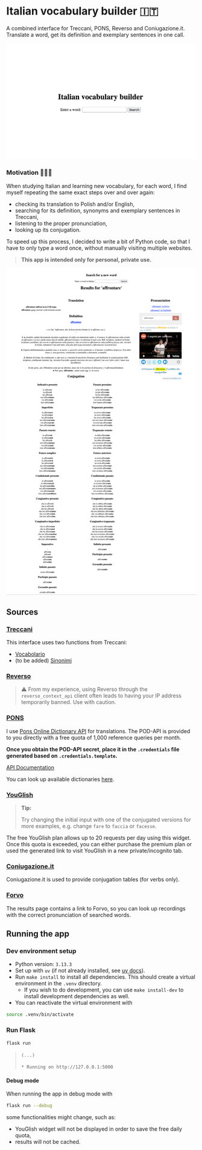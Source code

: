 # Italian vocabulary builder 🇮🇹

A combined interface for Treccani, PONS, Reverso and Coniugazione.it. Translate
a word, get its definition and exemplary
sentences in one call.

![Screenshot of the main page](main_page.png)

### Motivation 👩🏻‍🎓

When studying Italian and learning new vocabulary, for each word, I find myself
repeating the same exact steps over and over again:

* checking its translation to Polish and/or English,
* searching for its definition, synonyms and exemplary sentences in Treccani,
* listening to the proper pronunciation,
* looking up its conjugation.

To speed up this process, I decided to write a bit of Python code, so that I
have to only type a word once,
without manually visiting multiple websites.

> **This app is intended only for personal, private use.**

![Screenshot of the results page](results_page.png)

## Sources

### [Treccani](https://www.treccani.it/)

This interface uses two functions from Treccani:

* [Vocabolario](https://www.treccani.it/vocabolario/)
* (to be added) [Sinonimi](https://www.treccani.it/sinonimi/)

### [Reverso](https://context.reverso.net/)

> ⚠️ From my experience, using Reverso through the `reverso_context_api` client
> often leads to having your IP address
> temporarily banned.
> Use with caution.

### [PONS](https://en.pons.com/)

I use
[Pons Online Dictionary API](https://en.pons.com/p/online-dictionary/developers/api)
for translations.
The POD-API is provided to you directly with a free quota of 1,000 reference
queries per month.

**Once you obtain the POD-API secret, place it in the `.credentials` file
generated based on `.credentials.template`.**

[API Documentation](https://pl.pons.com/p/files/uploads/pons/api/api-documentation.pdf)

You can look up available
dictionaries [here](https://api.pons.com/v1/dictionaries?language=en).

### [YouGlish](https://youglish.com/italian)

> **Tip:**
>
> Try changing the initial input with one of the conjugated versions for more
> examples, e.g. change `fare` to `faccia` or `facesse`.

The free YouGlish plan allows up to 20 requests per day using this widget.
Once this quota is exceeded, you can either purchase the premium plan
or used the generated link to visit YouGlish in a new private/incognito tab.

### [Coniugazione.it](https://www.coniugazione.it/)

Coniugazione.it is used to provide conjugation tables (for verbs only).

### [Forvo](https://forvo.com/)

The results page contains a link to Forvo, so you can look up recordings with
the correct pronunciation of searched words.

## Running the app

### Dev environment setup

* Python version: `3.13.3`
* Set up with `uv` (if not already installed,
  see [uv docs](https://docs.astral.sh/uv/getting-started/installation/)).
* Run `make install` to install all dependencies. This should create a
  virtual environment in the `.venv` directory.
  * If you wish to do development, you can use `make install-dev` to install
    development dependencies as well.
* You can reactivate the virtual environment with

```bash
source .venv/bin/activate
```

### Run Flask

```bash
flask run
```

> `(...)`
>
> `* Running on http://127.0.0.1:5000`

#### Debug mode

When running the app in debug mode with

```bash
flask run --debug
```

some functionalities might change, such as:

* YouGlish widget will not be displayed in order
  to save the free daily quota,
* results will not be cached.
